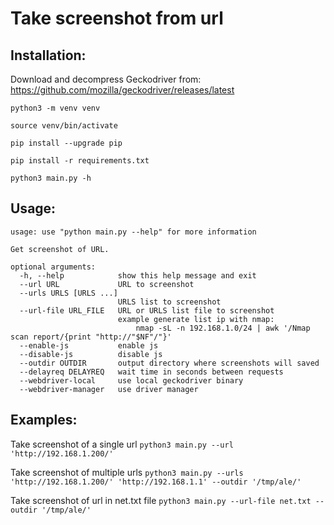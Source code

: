 # Take screenshot from url

## Installation:

Download and decompress Geckodriver from: https://github.com/mozilla/geckodriver/releases/latest

`python3 -m venv venv`

`source venv/bin/activate`

`pip install --upgrade pip`

`pip install -r requirements.txt`

`python3 main.py -h`


## Usage:
```
usage: use "python main.py --help" for more information

Get screenshot of URL.

optional arguments:
  -h, --help            show this help message and exit
  --url URL             URL to screenshot
  --urls URLS [URLS ...]
                        URLS list to screenshot
  --url-file URL_FILE   URL or URLS list file to screenshot
                        example generate list ip with nmap:
                        	nmap -sL -n 192.168.1.0/24 | awk '/Nmap scan report/{print "http://"$NF"/"}'
  --enable-js           enable js
  --disable-js          disable js
  --outdir OUTDIR       output directory where screenshots will saved
  --delayreq DELAYREQ   wait time in seconds between requests
  --webdriver-local     use local geckodriver binary
  --webdriver-manager   use driver manager
```
## Examples:

Take screenshot of a single url
`python3 main.py --url 'http://192.168.1.200/'`

Take screenshot of multiple urls
`python3 main.py --urls 'http://192.168.1.200/' 'http://192.168.1.1' --outdir '/tmp/ale/'`

Take screenshot of url in net.txt file
`python3 main.py --url-file net.txt --outdir '/tmp/ale/'`
